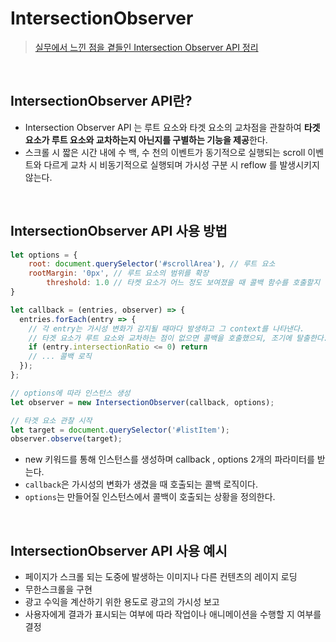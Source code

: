 # IntersectionObserver
> [실무에서 느낀 점을 곁들인 Intersection Observer API 정리](https://velog.io/@elrion018/%EC%8B%A4%EB%AC%B4%EC%97%90%EC%84%9C-%EB%8A%90%EB%82%80-%EC%A0%90%EC%9D%84-%EA%B3%81%EB%93%A4%EC%9D%B8-Intersection-Observer-API-%EC%A0%95%EB%A6%AC)

<br/>

## IntersectionObserver API란?
- Intersection Observer API 는 루트 요소와 타겟 요소의 교차점을 관찰하여 **타겟 요소가 루트 요소와 교차하는지 아닌지를 구별하는 기능을 제공**한다.
- 스크롤 시 짧은 시간 내에 수 백, 수 천의 이벤트가 동기적으로 실행되는 scroll 이벤트와 다르게 교차 시 비동기적으로 실행되며 가시성 구분 시 reflow 를 발생시키지 않는다.

<br/>

## IntersectionObserver API 사용 방법
```javascript
let options = {
	root: document.querySelector('#scrollArea'), // 루트 요소
	rootMargin: '0px', // 루트 요소의 범위를 확장
        threshold: 1.0 // 타켓 요소가 어느 정도 보여졌을 때 콜백 함수를 호출할지
}

let callback = (entries, observer) => {
  entries.forEach(entry => {
    // 각 entry는 가시성 변화가 감지될 때마다 발생하고 그 context를 나타낸다.
    // 타겟 요소가 루트 요소와 교차하는 점이 없으면 콜백을 호출했으되, 조기에 탈출한다.
    if (entry.intersectionRatio <= 0) return
    // ... 콜백 로직
  });
};

// options에 따라 인스턴스 생성
let observer = new IntersectionObserver(callback, options);

// 타겟 요소 관찰 시작
let target = document.querySelector('#listItem');
observer.observe(target);
```
- new 키워드를 통해 인스턴스를 생성하며 callback , options 2개의 파라미터를 받는다.
- `callback`은 가시성의 변화가 생겼을 때 호출되는 콜백 로직이다.
- `options`는 만들어질 인스턴스에서 콜백이 호출되는 상황을 정의한다.

<br/>

## IntersectionObserver API 사용 예시
- 페이지가 스크롤 되는 도중에 발생하는 이미지나 다른 컨텐츠의 레이지 로딩
- 무한스크롤을 구현
- 광고 수익을 계산하기 위한 용도로 광고의 가시성 보고
- 사용자에게 결과가 표시되는 여부에 따라 작업이나 애니메이션을 수행할 지 여부를 결정




